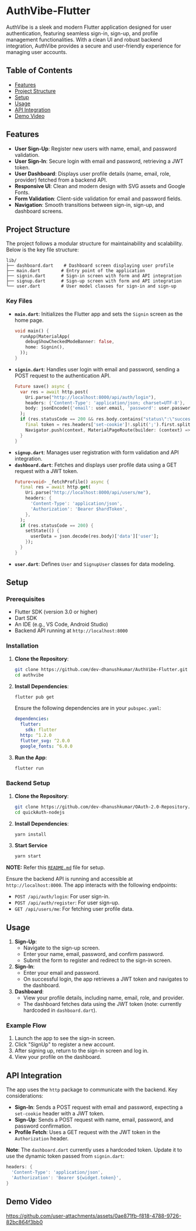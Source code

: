 # AuthVibe-Flutter

AuthVibe is a sleek and modern Flutter application designed for user authentication, featuring seamless sign-in, sign-up, and profile management functionalities. With a clean UI and robust backend integration, AuthVibe provides a secure and user-friendly experience for managing user accounts.

## Table of Contents
- [Features](#features)
- [Project Structure](#project-structure)
- [Setup](#setup)
- [Usage](#usage)
- [API Integration](#api-integration)
- [Demo Video](#demo-video)

## Features
- **User Sign-Up**: Register new users with name, email, and password validation.
- **User Sign-In**: Secure login with email and password, retrieving a JWT token.
- **User Dashboard**: Displays user profile details (name, email, role, provider) fetched from a backend API.
- **Responsive UI**: Clean and modern design with SVG assets and Google Fonts.
- **Form Validation**: Client-side validation for email and password fields.
- **Navigation**: Smooth transitions between sign-in, sign-up, and dashboard screens.

## Project Structure
The project follows a modular structure for maintainability and scalability. Below is the key file structure:

```
lib/
├── dashboard.dart    # Dashboard screen displaying user profile
├── main.dart        # Entry point of the application
├── signin.dart      # Sign-in screen with form and API integration
├── signup.dart      # Sign-up screen with form and API integration
└── user.dart        # User model classes for sign-in and sign-up
```

### Key Files
- **`main.dart`**: Initializes the Flutter app and sets the `Signin` screen as the home page.
  ```dart
  void main() {
    runApp(MaterialApp(
      debugShowCheckedModeBanner: false,
      home: Signin(),
    ));
  }
  ```
- **`signin.dart`**: Handles user login with email and password, sending a POST request to the authentication API.
  ```dart
  Future save() async {
    var res = await http.post(
      Uri.parse("http://localhost:8000/api/auth/login"),
      headers: {'Content-Type': 'application/json; charset=UTF-8'},
      body: jsonEncode({'email': user.email, 'password': user.password}),
    );
    if (res.statusCode == 200 && res.body.contains("status\":\"success\"")) {
      final token = res.headers['set-cookie']!.split(';').first.split('token=').last;
      Navigator.push(context, MaterialPageRoute(builder: (context) => Dashboard(token: token)));
    }
  }
  ```
- **`signup.dart`**: Manages user registration with form validation and API integration.
- **`dashboard.dart`**: Fetches and displays user profile data using a GET request with a JWT token.
  ```dart
  Future<void> _fetchProfile() async {
    final res = await http.get(
      Uri.parse("http://localhost:8000/api/users/me"),
      headers: {
        'Content-Type': 'application/json',
        'Authorization': 'Bearer $hardToken',
      },
    );
    if (res.statusCode == 200) {
      setState(() {
        userData = json.decode(res.body)['data']['user'];
      });
    }
  }
  ```
- **`user.dart`**: Defines `User` and `SignupUser` classes for data modeling.

## Setup
### Prerequisites
- Flutter SDK (version 3.0 or higher)
- Dart SDK
- An IDE (e.g., VS Code, Android Studio)
- Backend API running at `http://localhost:8000`

### Installation
1. **Clone the Repository**:
   ```bash
   git clone https://github.com/dev-dhanushkumar/AuthVibe-Flutter.git
   cd authvibe
   ```
2. **Install Dependencies**:
   ```bash
   flutter pub get
   ```
   Ensure the following dependencies are in your `pubspec.yaml`:
   ```yaml
   dependencies:
     flutter:
       sdk: flutter
     http: ^1.2.0
     flutter_svg: ^2.0.0
     google_fonts: ^6.0.0
   ```
3. **Run the App**:
   ```bash
   flutter run
   ```

### Backend Setup
1. **Clone the Repository**:
   ```bash
   git clone https://github.com/dev-dhanushkumar/OAuth-2.0-Repository.git
   cd quickAuth-nodejs
   ```
2. **Install Dependencies**:
   ```bash
   yarn install
   ```
3. **Start Service**
    ```bash
    yarn start
    ```
**NOTE:** Refer this [`README.md`](https://github.com/dev-dhanushkumar/OAuth-2.0-Repository/blob/main/README.md) file for setup.

Ensure the backend API is running and accessible at `http://localhost:8000`. The app interacts with the following endpoints:
- `POST /api/auth/login`: For user sign-in.
- `POST /api/auth/register`: For user sign-up.
- `GET /api/users/me`: For fetching user profile data.

## Usage
1. **Sign-Up**:
   - Navigate to the sign-up screen.
   - Enter your name, email, password, and confirm password.
   - Submit the form to register and redirect to the sign-in screen.
2. **Sign-In**:
   - Enter your email and password.
   - On successful login, the app retrieves a JWT token and navigates to the dashboard.
3. **Dashboard**:
   - View your profile details, including name, email, role, and provider.
   - The dashboard fetches data using the JWT token (note: currently hardcoded in `dashboard.dart`).

### Example Flow
1. Launch the app to see the sign-in screen.
2. Click "SignUp" to register a new account.
3. After signing up, return to the sign-in screen and log in.
4. View your profile on the dashboard.

## API Integration
The app uses the `http` package to communicate with the backend. Key considerations:
- **Sign-In**: Sends a POST request with email and password, expecting a `set-cookie` header with a JWT token.
- **Sign-Up**: Sends a POST request with name, email, password, and password confirmation.
- **Profile Fetch**: Uses a GET request with the JWT token in the `Authorization` header.

**Note**: The `dashboard.dart` currently uses a hardcoded token. Update it to use the dynamic token passed from `signin.dart`:
```dart
headers: {
  'Content-Type': 'application/json',
  'Authorization': 'Bearer ${widget.token}',
}
```

## Demo Video

https://github.com/user-attachments/assets/0ae871fb-f818-4788-9726-82bc864f3bb0

